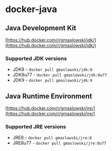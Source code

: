 docker-java
==========

## Java Development Kit
[https://hub.docker.com/r/gmaslowski/jdk/](https://hub.docker.com/r/gmaslowski/jdk/)

### Supported JDK versions
- JDK8 - ```docker pull gmaslowski/jdk:8```
 - JDK8u77 - ```docker pull gmaslowski/jdk:8u77```
- JDK9 - ```docker pull gmaslowski/jdk:9```

## Java Runtime Environment
[https://hub.docker.com/r/gmaslowski/jre/](https://hub.docker.com/r/gmaslowski/jre/)

### Supported JRE versions
- JRE8 - ```docker pull gmaslowski/jre:8```
 - JRE8u77 - ```docker pull gmaslowski/jre:8u77```
